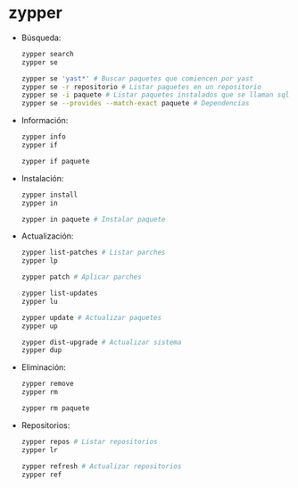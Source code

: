 # zypper

- Búsqueda:

  ```sh
  zypper search
  zypper se

  zypper se 'yast*' # Buscar paquetes que comiencen por yast
  zypper se -r repositorio # Listar paquetes en un repositorio
  zypper se -i paquete # Listar paquetes instalados que se llaman sqlite
  zypper se --provides --match-exact paquete # Dependencias
  ```

- Información:

  ```sh
  zypper info
  zypper if

  zypper if paquete
  ```

- Instalación:

  ```sh
  zypper install
  zypper in

  zypper in paquete # Instalar paquete
  ```

- Actualización:

  ```sh
  zypper list-patches # Listar parches
  zypper lp

  zypper patch # Aplicar parches

  zypper list-updates
  zypper lu

  zypper update # Actualizar paquetes
  zypper up

  zypper dist-upgrade # Actualizar sistema
  zypper dup
  ```

- Eliminación:

  ```sh
  zypper remove
  zypper rm

  zypper rm paquete
  ```

- Repositorios:

  ```sh
  zypper repos # Listar repositorios
  zypper lr

  zypper refresh # Actualizar repositorios
  zypper ref
  ```
